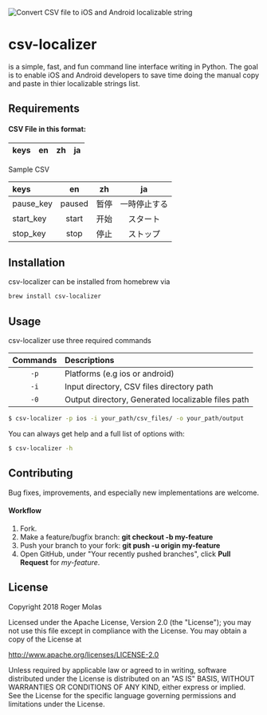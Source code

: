 ![Convert CSV file to iOS and Android localizable string](https://raw.githubusercontent.com/rogermolas/CSVLocalizer/master/flow.png)
# csv-localizer
is a simple, fast, and fun command line interface writing in Python. The goal is to enable iOS and Android developers to save time doing the manual copy and paste in thier localizable strings list.

## Requirements
#### CSV File in this format:
| keys| en| zh | ja | 
| :------|:-------------:|:-------------:|:-------------:|

Sample CSV

| keys| en| zh | ja | 
| :------|:-------------:|:-------------:|:-------------:|
|pause_key |paused | 暂停 |一時停止する|
|start_key |start| 开始 | スタート|
|stop_key | stop |停止 | ストップ|

## Installation
csv-localizer can be installed from homebrew via 
```bash
brew install csv-localizer
```

## Usage
csv-localizer use three required commands 

| Commands| Descriptions| 
| :------: |:-------------
| `-p` | Platforms (e.g ios or android) |
| `-i` | Input directory, CSV files directory path| 
| `-0` | Output directory, Generated localizable files path| 

```bash
$ csv-localizer -p ios -i your_path/csv_files/ -o your_path/output
```

You can always get help and a full list of options with:

```bash
$ csv-localizer -h
```

## Contributing
Bug fixes, improvements, and especially new implementations are welcome.
#### Workflow 
1. Fork.
2. Make a feature/bugfix branch: __git checkout -b my-feature__
3. Push your branch to your fork: __git push -u origin my-feature__
4. Open GitHub, under "Your recently pushed branches", click __Pull
Request__ for _my-feature_.


## License

Copyright 2018 Roger Molas

Licensed under the Apache License, Version 2.0 (the "License");
you may not use this file except in compliance with the License.
You may obtain a copy of the License at

http://www.apache.org/licenses/LICENSE-2.0

Unless required by applicable law or agreed to in writing, software
distributed under the License is distributed on an "AS IS" BASIS,
WITHOUT WARRANTIES OR CONDITIONS OF ANY KIND, either express or implied.
See the License for the specific language governing permissions and
limitations under the License.
